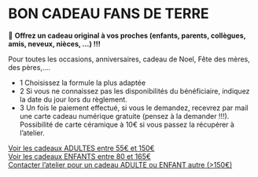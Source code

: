 # BON CADEAU FANS DE TERRE  

🎁 **Offrez un cadeau original à vos proches (enfants, parents, collègues, amis, neveux, nièces, …) !!!**  

Pour toutes les occasions, anniversaires, cadeau de Noel, Fête des mères, des pères,….  

- 1	Choisissez la formule la plus adaptée  
- 2	Si vous ne connaissez pas les disponibilités du bénéficiaire, indiquez la date du jour lors du règlement.  
- 3	Un fois le paiement effectué, si vous le demandez, recevrez par mail une carte cadeau numérique gratuite (pensez à la demander !!!).   
      Possibilité de carte céramique à 10€ si vous passez la récupérer à l’atelier.  
      
[Voir les cadeaux ADULTES entre 55€ et 150€](stages_adultes)  
[Voir les cadeaux ENFANTS entre 80 et 165€](stages_enfants)  
[Contacter l’atelier pour un cadeau ADULTE ou ENFANT autre (>150€)](https://docs.google.com/forms/d/e/1FAIpQLScDnAGxa7UlusJ0sVcahW_FnYDXCc4BQsAE5W8vGXzb9_z4pg/viewform?entry.1318731939&entry.625861564&entry.1682638982&entry.1661862399&entry.635975601)

